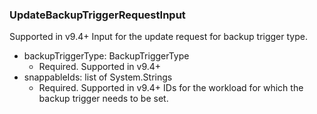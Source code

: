 ### UpdateBackupTriggerRequestInput
Supported in v9.4+
Input for the update request for backup trigger type.

- backupTriggerType: BackupTriggerType
  - Required. Supported in v9.4+
- snappableIds: list of System.Strings
  - Required. Supported in v9.4+
IDs for the workload for which the backup trigger needs to be set.
